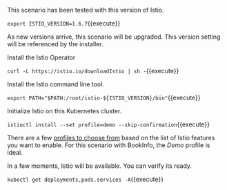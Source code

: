 This scenario has been tested with this version of Istio.

`export ISTIO_VERSION=1.6.7`{{execute}}

As new versions arrive, this scenario will be upgraded. This version setting will be referenced by the installer.

Install the Istio Operator

`curl -L https://istio.io/downloadIstio | sh -`{{execute}}

Install the Istio command line tool.

`export PATH="$PATH:/root/istio-${ISTIO_VERSION}/bin"`{{execute}}

Initialize Istio on this Kubernetes cluster.

`istioctl install --set profile=demo --skip-confirmation`{{execute}}

There are a few [profiles to choose from](https://istio.io/latest/docs/setup/additional-setup/config-profiles/) based on the list of Istio features you want to enable. For this scenario with BookInfo, the _Demo_ profile is ideal.

In a few moments, Istio will be available. You can verify its ready.

`kubectl get deployments,pods.services -A`{{execute}}